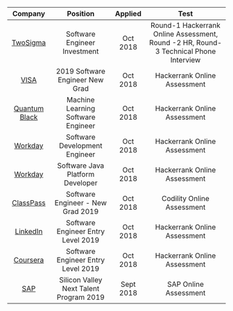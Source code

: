 
|Company      |        Position                   | Applied     |  Test|
|:-----------:|:---------------------------------:|:-----------:|:-----------:|
|[TwoSigma](https://github.com/jayshah19949596/CodingInterviews/tree/master/TwoSigma%202019%20Software%20Engineer%20Investments)       |    Software Engineer Investment             | Oct 2018 | Round-1 Hackerrank Online Assessment, Round -2 HR, Round-3 Technical Phone Interview|
|[VISA](https://github.com/jayshah19949596/CodingInterviews/tree/master/VISA%202019%20Software%20Engineer%20New%20Grad)           |     2019 Software Engineer New Grad     	  | Oct 2018 | Hackerrank Online Assessment|
|[Quantum Black](https://github.com/jayshah19949596/CodingInterviews/tree/master/QuantumBlack%20Machine%20Learning%20Software%20Engineer%202019)  |     Machine Learning Software Engineer  	  | Oct 2018 | Hackerrank Online Assessment|
|[Workday](https://github.com/jayshah19949596/CodingInterviews/tree/master/Workday%20Senior%20Java%20Platform%20Developer)        |  Software Development Engineer              | Oct 2018 | Hackerrank Online Assessment|
|[Workday](https://github.com/jayshah19949596/CodingInterviews/tree/master/Workday%20Software%20Development%20Engineer)        |  Software Java Platform Developer           | Oct 2018 | Hackerrank Online Assessment|
|[ClassPass](https://github.com/jayshah19949596/CodingInterviews/tree/master/ClassPass%202019%20Software%20Egnineer%20New%20Grad)      |  Software Engineer - New Grad 2019          | Oct 2018 | Codility Online Assessment  |
|[LinkedIn](https://github.com/jayshah19949596/CodingInterviews/tree/master/LinkedIn%20Software%20Engineer%20-%20Entry%20Level)            |  Software Engineer Entry Level 2019    | Oct 2018| Hackerrank Online Assessment    |
|[Coursera](https://github.com/jayshah19949596/CodingInterviews/tree/master/Coursera%20Software%20Engnineer%20Entry%20Level%20-%202019)            |  Software Engineer Entry Level 2019    | Oct 2018| Hackerrank Online Assessment    |
|[SAP](https://github.com/jayshah19949596/CodingInterviews/tree/master/SAP%20Silicon%20Valley%20Next%20Talent%20Program%202019)            |  Silicon Valley Next Talent Program 2019    | Sept 2018| SAP Online Assessment       |

